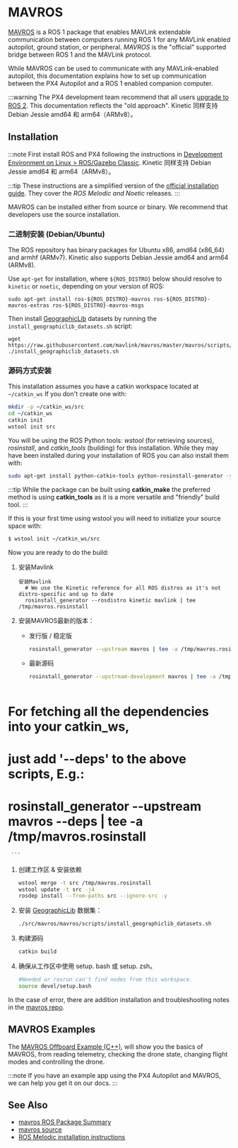 # MAVROS

[MAVROS](http://wiki.ros.org/mavros#mavros.2BAC8-Plugins.sys_status) is a ROS 1 package that enables MAVLink extendable communication between computers running ROS 1 for any MAVLink enabled autopilot, ground station, or peripheral. *MAVROS* is the "official" supported bridge between ROS 1 and the MAVLink protocol.

While MAVROS can be used to communicate with any MAVLink-enabled autopilot, this documentation explains how to set up communication between the PX4 Autopilot and a ROS 1 enabled companion computer.

:::warning
The PX4 development team recommend that all users [upgrade to ROS 2](../ros/ros2.md). This documentation reflects the "old approach". Kinetic 同样支持 Debian Jessie amd64 和 arm64（ARMv8）。

## Installation

:::note
First install ROS and PX4 following the instructions in [Development Environment on Linux > ROS/Gazebo Classic](../dev_setup/dev_env_linux_ubuntu.md#ros-gazebo-classic). Kinetic 同样支持 Debian Jessie amd64 和 arm64（ARMv8）。

:::tip
These instructions are a simplified version of the [official installation guide](https://github.com/mavlink/mavros/tree/master/mavros#installation). They cover the *ROS Melodic and Noetic* releases.
:::

MAVROS can be installed either from source or binary. We recommend that developers use the source installation.

### 二进制安装 (Debian/Ubuntu)

The ROS repository has binary packages for Ubuntu x86, amd64 (x86\_64) and armhf (ARMv7). Kinetic also supports Debian Jessie amd64 and arm64 (ARMv8).

Use `apt-get` for installation, where `${ROS_DISTRO}` below should resolve to `kinetic` or `noetic`, depending on your version of ROS:

```
sudo apt-get install ros-${ROS_DISTRO}-mavros ros-${ROS_DISTRO}-mavros-extras ros-${ROS_DISTRO}-mavros-msgs
```

Then install [GeographicLib](https://geographiclib.sourceforge.io/) datasets by running the `install_geographiclib_datasets.sh` script:

```
wget https://raw.githubusercontent.com/mavlink/mavros/master/mavros/scripts/install_geographiclib_datasets.sh
./install_geographiclib_datasets.sh   
```

### 源码方式安装

This installation assumes you have a catkin workspace located at `~/catkin_ws` If you don't create one with:

```sh
mkdir -p ~/catkin_ws/src
cd ~/catkin_ws
catkin init
wstool init src
```

You will be using the ROS Python tools: *wstool* (for retrieving sources), *rosinstall*, and *catkin_tools* (building) for this installation. While they may have been installed during your installation of ROS you can also install them with:

```sh
sudo apt-get install python-catkin-tools python-rosinstall-generator -y
```

:::tip
While the package can be built using **catkin_make** the preferred method is using **catkin_tools** as it is a more versatile and "friendly" build tool.
:::

If this is your first time using wstool you will need to initialize your source space with:
```sh
$ wstool init ~/catkin_ws/src
```

Now you are ready to do the build:

1. 安装Mavlink
   ```
   安装Mavlink 
     # We use the Kinetic reference for all ROS distros as it's not distro-specific and up to date
     rosinstall_generator --rosdistro kinetic mavlink | tee /tmp/mavros.rosinstall
   ```
1. 安装MAVROS最新的版本：
   * 发行版 / 稳定版
     ```sh
     rosinstall_generator --upstream mavros | tee -a /tmp/mavros.rosinstall
     ```
   * 最新源码
     ```sh
     rosinstall_generator --upstream-development mavros | tee -a /tmp/mavros.rosinstall
     ```

     ```sh
  # For fetching all the dependencies into your catkin_ws, 
  # just add '--deps' to the above scripts, E.g.:
  #   rosinstall_generator --upstream mavros --deps | tee -a /tmp/mavros.rosinstall
     ```

1. 创建工作区 & 安装依赖
   ```sh
   wstool merge -t src /tmp/mavros.rosinstall
   wstool update -t src -j4
   rosdep install --from-paths src --ignore-src -y
   ```

1. 安装 [GeographicLib](https://geographiclib.sourceforge.io/) 数据集：
   ```sh
   ./src/mavros/mavros/scripts/install_geographiclib_datasets.sh
   ```

1. 构建源码
   ```sh
   catkin build
   ```

1. 确保从工作区中使用 setup. bash 或 setup. zsh。

   ```sh
   #Needed or rosrun can't find nodes from this workspace.
   source devel/setup.bash
   ```

In the case of error, there are addition installation and troubleshooting notes in the [mavros repo](https://github.com/mavlink/mavros/tree/master/mavros#installation).

## MAVROS Examples

The [MAVROS Offboard Example (C++)](../ros/mavros_offboard_cpp.md), will show you the basics of MAVROS, from reading telemetry, checking the drone state, changing flight modes and controlling the drone.

:::note
If you have an example app using the PX4 Autopilot and MAVROS, we can help you get it on our docs.
:::

## See Also

- [mavros ROS Package Summary](http://wiki.ros.org/mavros#mavros.2BAC8-Plugins.sys_status)
- [mavros source](https://github.com/mavlink/mavros/)
- [ROS Melodic installation instructions](http://wiki.ros.org/melodic/Installation)

